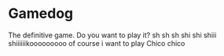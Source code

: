 # Gamedog
The definitive game. Do you want to play it?
sh sh sh shi shi shiii shiiiiiikooooooooo of course i want to play
Chico
chico
